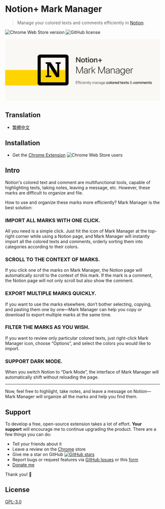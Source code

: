 # Notion+ Mark Manager

> Manage your colored texts and comments efficiently in [Notion](https://www.notion.so/).

![Chrome Web Store version](https://img.shields.io/chrome-web-store/v/hipgmnlpnimedfepbfbfiaobohhffcfc?style=plastic)
![GitHub license](https://img.shields.io/github/license/yeefun/notion-mark-manager?style=plastic)

![marquee](./promotion/marquee.png)

## Translation
- [繁體中文](./README.zh.md)

## Installation

- Get the [Chrome Extension](https://chrome.google.com/webstore/detail/notion%20-mark-manager/hipgmnlpnimedfepbfbfiaobohhffcfc) ![Chrome Web Store users](https://img.shields.io/chrome-web-store/users/hipgmnlpnimedfepbfbfiaobohhffcfc?style=plastic)

## Intro

Notion's colored text and comment are multifunctional tools, capable of highlighting texts, taking notes, leaving a message, etc. However, these marks are difficult to organize and file.

How to use and organize these marks more efficiently? Mark Manager is the best solution:

### IMPORT ALL MARKS WITH ONE CLICK.

All you need is a simple click. Just hit the icon of Mark Manager at the top-right corner while using a Notion page, and Mark Manager will instantly import all the colored texts and comments, orderly sorting them into categories according to their colors.

### SCROLL TO THE CONTEXT OF MARKS.

If you click one of the marks on Mark Manager, the Notion page will automatically scroll to the context of this mark. If the mark is a comment, the Notion page will not only scroll but also show the comment.

### EXPORT MULTIPLE MARKS QUICKLY.

If you want to use the marks elsewhere, don’t bother selecting, copying, and pasting them one by one—Mark Manager can help you copy or download to export multiple marks at the same time.

### FILTER THE MARKS AS YOU WISH.

If you want to review only particular colored texts, just right-click Mark Manager icon, choose “Options”, and select the colors you would like to import.

### SUPPORT DARK MODE.

When you switch Notion to “Dark Mode”, the interface of Mark Manager will automatically shift without reloading the page.

---

Now, feel free to highlight, take notes, and leave a message on Notion—Mark Manager will organize all the marks and help you find them.

## Support

To develop a free, open-source extension takes a lot of effort. **Your support** will encourage me to continue upgrading the product. There are a few things you can do:

- Tell your friends about it
- Leave a review on the [Chrome](https://chrome.google.com/webstore/detail/notion%20-mark-manager/hipgmnlpnimedfepbfbfiaobohhffcfc) store
- Give me a star on GitHub [![GitHub stars](https://img.shields.io/github/stars/yeefun/notion-mark-manager?style=social)](https://github.com/yeefun/notion-mark-manager/stargazers)
- Report bugs or request features via [GitHub Issues](https://github.com/yeefun/notion-mark-manager/issues/new) or this [form](https://docs.google.com/forms/d/e/1FAIpQLSdc8JGkmEpyjVbut57cd4fHMJGXEk4HITjmUGYo87f4jN-4zQ/viewform?usp=sf_link)
- [Donate me](https://pay.ecpay.com.tw/CreditPayment/ExpressCredit?MerchantID=3220361&Enn=e)

Thank you! 🙌

## License
[GPL-3.0](./LICENSE)
